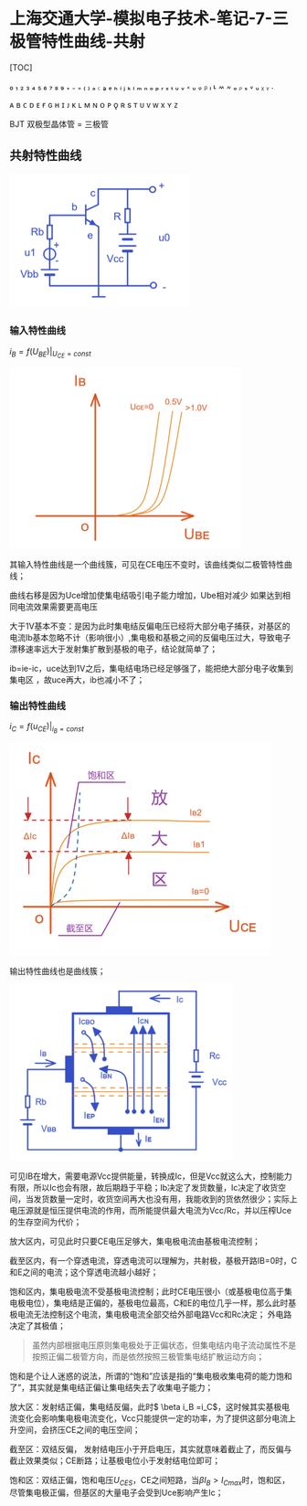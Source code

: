 # 上海交通大学-模拟电子技术-笔记-7-三极管特性曲线-共射

[TOC]

 ₀ ₁ ₂ ₃ ₄ ₅ ₆ ₇ ₈ ₉ ₊ ₋ ₌ ₍ ₎ ₐ ꜀ ₔ ₑ ₕ ᵢ ⱼ ₖ ₗ ₘ ₙ ₒ ₚ ᵣ ₛ ₜ ᵤ ᵥ ᙮ ᵤ ᵩ ᵦ ₗ ˪ ៳ ៷ ₒ ᵨ ₛ ៴ ᵤ ᵪ ᵧ .

ᴀ ʙ ᴄ ᴅ ᴇ ғ ɢ ʜ ɪ ᴊ ᴋ ʟ ᴍ ɴ ᴏ ᴘ ǫ ʀ s ᴛ ᴜ ᴠ ᴡ x ʏ ᴢ



BJT 双极型晶体管 = 三极管

## 共射特性曲线

<img src="7-三极管特性曲线-共射.assets/image-20220912144109667.png" alt="image-20220912144109667" style="zoom:50%;" />



### 输入特性曲线

$i_B = f(U_{BE})|_{U_{CE}=const}$

<img src="7-三极管特性曲线-共射.assets/image-20220912144915697.png" alt="image-20220912144915697" style="zoom:50%;" />

其输入特性曲线是一个曲线簇，可见在CE电压不变时，该曲线类似二极管特性曲线； 

曲线右移是因为Uce增加使集电结吸引电子能力增加，Ube相对减少 如果达到相同电流效果需要更高电压

大于1V基本不变：是因为此时集电结反偏电压已经将大部分电子捕获，对基区的电流Ib基本忽略不计（影响很小）,集电极和基极之间的反偏电压过大，导致电子漂移速率远大于发射集扩散到基极的电子，结论就简单了；

ib=ie-ic，uce达到1V之后，集电结电场已经足够强了，能把绝大部分电子收集到集电区 ，故uce再大，ib也减小不了；

### 输出特性曲线

$i_C = f(u_{CE})|_{i_B=const}$

<img src="7-三极管特性曲线-共射.assets/image-20220912151626767.png" alt="image-20220912151626767" style="zoom:50%;" />

输出特性曲线也是曲线簇；

<img src="7-三极管特性曲线-共射.assets/image-20220912160230121.png" alt="image-20220912160230121" style="zoom: 80%;" />

可见IB在增大，需要电源Vcc提供能量，转换成Ic，但是Vcc就这么大，控制能力有限，所以Ic也会有限，故后期趋于平稳；Ib决定了发货数量，Ic决定了收货空间，当发货数量一定时，收货空间再大也没有用，我能收到的货依然很少；实际上电压源就是恒压提供电流的作用，而所能提供最大电流为Vcc/Rc，并以压榨Uce的生存空间为代价；

放大区内，可见此时只要CE电压足够大，集电极电流由基极电流控制；

截至区内，有一个穿透电流，穿透电流可以理解为，共射极，基极开路IB=0时，C和E之间的电流；这个穿透电流越小越好；

饱和区内，集电极电流不受基极电流控制；此时CE电压很小（或基极电位高于集电极电位），集电结是正偏的，基极电位最高，C和E的电位几乎一样，那么此时基极电流无法控制这个电流，集电极电流全部交给外部电路Vcc和Rc决定； 外电路决定了其极值；

> 虽然内部根据电压原则集电极处于正偏状态，但集电结内电子流动属性不是按照正偏二极管方向，而是依然按照三极管集电结扩散运动方向；

饱和是个让人迷惑的说法，所谓的“饱和”应该是指的“集电极收集电荷的能力饱和了”，其实就是集电结正偏让集电结失去了收集电子能力；

 

放大区：发射结正偏，集电结反偏，此时$ \beta  i_B =i_C$，这时候其实基极电流变化会影响集电极电流变化，Vcc只能提供一定的功率，为了提供这部分电流上升空间，会挤压CE之间的电压空间；

截至区：双结反偏， 发射结电压小于开启电压，其实就意味着截止了，而反偏与截止效果类似；CE断路；让基极电位小于发射结电位即可；

饱和区：双结正偏，饱和电压$U_{CES}$，CE之间短路，当$\beta I_B > I_{Cmax}$时，饱和区，尽管集电极正偏，但基区的大量电子会受到Uce影响产生Ic；









